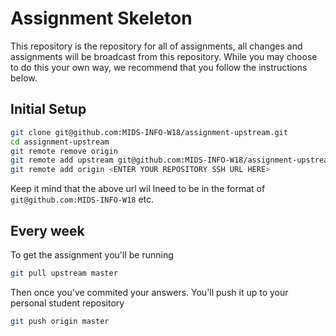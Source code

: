 # Assignment Skeleton

This repository is the repository for all of assignments, all changes and assignments will be broadcast from this repository. While you may choose to do this your own way, we recommend that you follow the instructions below.

## Initial Setup

``` sh
git clone git@github.com:MIDS-INFO-W18/assignment-upstream.git
cd assignment-upstream
git remote remove origin
git remote add upstream git@github.com:MIDS-INFO-W18/assignment-upstream.git
git remote add origin <ENTER YOUR REPOSITORY SSH URL HERE>
```

Keep it mind that the above url wil lneed to be in the format of `git@github.com:MIDS-INFO-W18` etc.

## Every week

To get the assignment you'll be running
``` sh
git pull upstream master
```

Then once you've commited your answers. You'll push it up to your personal student repository
```sh
git push origin master
```
